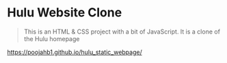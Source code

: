 # Hulu Website Clone

> This is an HTML & CSS project with a bit of JavaScript. It is a clone of the Hulu homepage

https://poojahb1.github.io/hulu_static_webpage/

